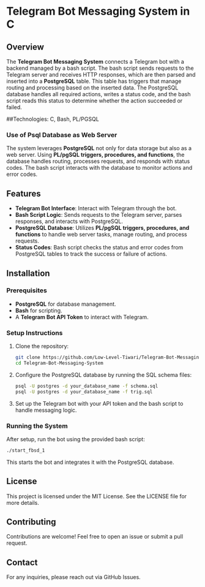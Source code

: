
# Telegram Bot Messaging System in C

## Overview

The **Telegram Bot Messaging System** connects a Telegram bot with a backend managed by a bash script. The bash script sends requests to the Telegram server and receives HTTP responses, which are then parsed and inserted into a **PostgreSQL** table. This table has triggers that manage routing and processing based on the inserted data. The PostgreSQL database handles all required actions, writes a status code, and the bash script reads this status to determine whether the action succeeded or failed.


##Technologies: C, Bash, PL/PGSQL


### **Use of Psql Database as Web Server**

The system leverages **PostgreSQL** not only for data storage but also as a web server. Using **PL/pgSQL triggers, procedures, and functions**, the database handles routing, processes requests, and responds with status codes. The bash script interacts with the database to monitor actions and error codes.

## Features

- **Telegram Bot Interface**: Interact with Telegram through the bot.
- **Bash Script Logic**: Sends requests to the Telegram server, parses responses, and interacts with PostgreSQL.
- **PostgreSQL Database**: Utilizes **PL/pgSQL triggers, procedures, and functions** to handle web server tasks, manage routing, and process requests.
- **Status Codes**: Bash script checks the status and error codes from PostgreSQL tables to track the success or failure of actions.

## Installation

### Prerequisites

- **PostgreSQL** for database management.
- **Bash** for scripting.
- A **Telegram Bot API Token** to interact with Telegram.

### Setup Instructions

1. Clone the repository:

   ```bash
   git clone https://github.com/Low-Level-Tiwari/Telegram-Bot-Messaging-System.git
   cd Telegram-Bot-Messaging-System
   ```

2. Configure the PostgreSQL database by running the SQL schema files:

   ```bash
   psql -U postgres -d your_database_name -f schema.sql
   psql -U postgres -d your_database_name -f trig.sql
   ```

3. Set up the Telegram bot with your API token and the bash script to handle messaging logic.

### Running the System

After setup, run the bot using the provided bash script:

```bash
./start_fbsd_1
```

This starts the bot and integrates it with the PostgreSQL database.

## License

This project is licensed under the MIT License. See the LICENSE file for more details.

## Contributing

Contributions are welcome! Feel free to open an issue or submit a pull request.

## Contact

For any inquiries, please reach out via GitHub Issues.
